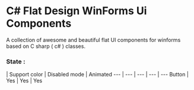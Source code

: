 # C# Flat Design WinForms Ui  Components

A collection of awesome and beautiful flat UI components for winforms based on C sharp ( c# )  classes.



### State :


 | Support color | Disabled mode | Animated
--- | --- | --- | --- | ---
Button | Yes | Yes | Yes
